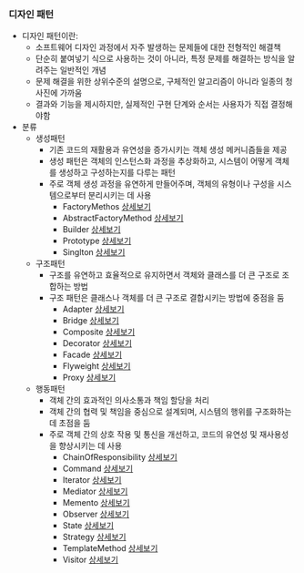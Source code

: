 ### 디자인 패턴
- 디자인 패턴이란:
    - 소프트웨어 디자인 과정에서 자주 발생하는 문제들에 대한 전형적인 해결책
    - 단순히 붙여넣기 식으로 사용하는 것이 아니라, 특정 문제를 해결하는 방식을 알려주는 일반적인 개념
    - 문제 해결을 위한 상위수준의 설명으로, 구체적인 알고리즘이 아니라 일종의 청사진에 가까움
    - 결과와 기능을 제시하지만, 실제적인 구현 단계와 순서는 사용자가 직접 결정해야함
- 분류
    - 생성패턴
        - 기존 코드의 재활용과 유연성을 증가시키는 객체 생성 메커니즘들을 제공
        - 생성 패턴은 객체의 인스턴스화 과정을 추상화하고, 시스템이 어떻게 객체를 생성하고 구성하는지를 다루는 패턴
        - 주로 객체 생성 과정을 유연하게 만들어주며, 객체의 유형이나 구성을 시스템으로부터 분리시키는 데 사용
            - FactoryMethos [상세보기](src/main/java/org/designpattern/creational_pattern/FactoryMethod/FactoryMethod.md)
            - AbstractFactoryMethod [상세보기](src/main/java/org/designpattern/creational_pattern/AbstractFactoryMethod/AbstractFactoryMethod.md)
            - Builder [상세보기](src/main/java/org/designpattern/creational_pattern/Builder/Builder.md)
            - Prototype [상세보기](src/main/java/org/designpattern/creational_pattern/Prototype/Prototype.md)
            - Singlton [상세보기](src/main/java/org/designpattern/creational_pattern/Singlton/Singlton.md)
    - 구조패턴
        - 구조를 유연하고 효율적으로 유지하면서 객체와 클래스를 더 큰 구조로 조합하는 방법
        - 구조 패턴은 클래스나 객체를 더 큰 구조로 결합시키는 방법에 중점을 둠
            - Adapter [상세보기](src/main/java/org/designpattern/structural_pattern/Adapter/Adapter.md)
            - Bridge [상세보기](src/main/java/org/designpattern/structural_pattern/Bridge/Bridge.md)
            - Composite [상세보기](src/main/java/org/designpattern/structural_pattern/Composite/Composite.md)
            - Decorator [상세보기](src/main/java/org/designpattern/structural_pattern/Decorator/Decorator.md)
            - Facade [상세보기](src/main/java/org/designpattern/structural_pattern/Facade/Facade.md)
            - Flyweight [상세보기](src/main/java/org/designpattern/structural_pattern/Flyweight/Flyweight.md)
            - Proxy [상세보기](src/main/java/org/designpattern/structural_pattern/Proxy/Proxy.md)
    - 행동패턴
        - 객체 간의 효과적인 의사소통과 책임 할당을 처리
        - 객체 간의 협력 및 책임을 중심으로 설계되며, 시스템의 행위를 구조화하는 데 초점을 둠
        - 주로 객체 간의 상호 작용 및 통신을 개선하고, 코드의 유연성 및 재사용성을 향상시키는 데 사용
            - ChainOfResponsibility [상세보기](src/main/java/org/designpattern/behavioral_pattern/ChainOfResponsibility/ChainOfResponsibility.md)
            - Command [상세보기](src/main/java/org/designpattern/behavioral_pattern/Command/Command.md)
            - Iterator [상세보기](src/main/java/org/designpattern/behavioral_pattern/Iterator/Iterator.md)
            - Mediator [상세보기](src/main/java/org/designpattern/behavioral_pattern/Mediator/Mediator.md)
            - Memento [상세보기](src/main/java/org/designpattern/behavioral_pattern/Memento/Memento.md)
            - Observer [상세보기](src/main/java/org/designpattern/behavioral_pattern/Observer/Observer.md)
            - State [상세보기](src/main/java/org/designpattern/behavioral_pattern/State/State.md)
            - Strategy [상세보기](src/main/java/org/designpattern/behavioral_pattern/Strategy/Strategy.md)
            - TemplateMethod [상세보기](src/main/java/org/designpattern/behavioral_pattern/TemplateMethod/TemplateMethod.md)
            - Visitor [상세보기](src/main/java/org/designpattern/behavioral_pattern/Visitor/Visitor.md)
